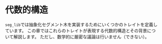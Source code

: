 # 代数的構造

`seg_lib`では抽象化セグメント木を実装するためにいくつかのトレイトを定義しています。
この章ではこれらのトレイトが表現する代数的構造とその背景について解説します。
ただし、数学的に厳密な議論は行いません（できない）。
